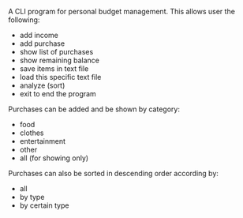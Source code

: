 A CLI program for personal budget management. This allows user the following:
- add income
- add purchase
- show list of purchases
- show remaining balance
- save items in text file
- load this specific text file
- analyze (sort)
- exit to end the program

Purchases can be added and be shown by category:
- food
- clothes
- entertainment
- other
- all (for showing only)

Purchases can also be sorted in descending order according by:
- all
- by type
- by certain type
